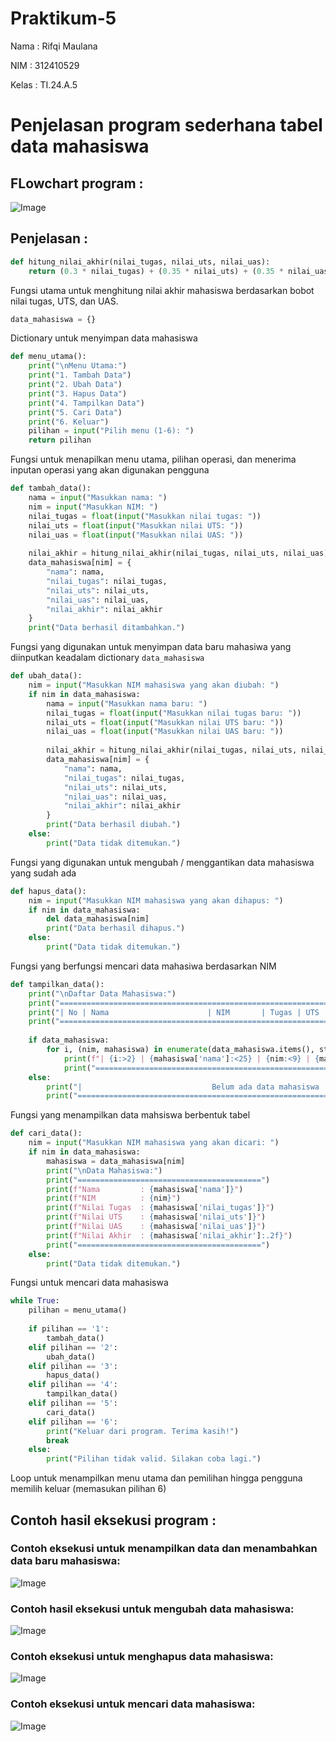# Praktikum-5

Nama : Rifqi Maulana

NIM : 312410529

Kelas : TI.24.A.5

# Penjelasan program sederhana tabel data mahasiswa

## FLowchart program :

![Image](https://github.com/Shikilukeki/Foto/blob/main/Flowchart%20mendata%20mahasiwa.png?raw=true)

## Penjelasan :

```python
def hitung_nilai_akhir(nilai_tugas, nilai_uts, nilai_uas):
    return (0.3 * nilai_tugas) + (0.35 * nilai_uts) + (0.35 * nilai_uas)

```
Fungsi utama untuk menghitung nilai akhir mahasiswa berdasarkan bobot nilai tugas, UTS, dan UAS.

```python
data_mahasiswa = {}

```
Dictionary untuk menyimpan data mahasiswa

```python
def menu_utama():
    print("\nMenu Utama:")
    print("1. Tambah Data")
    print("2. Ubah Data")
    print("3. Hapus Data")
    print("4. Tampilkan Data")
    print("5. Cari Data")
    print("6. Keluar")
    pilihan = input("Pilih menu (1-6): ")
    return pilihan

```
Fungsi untuk menapilkan menu utama, pilihan operasi, dan menerima inputan operasi yang akan digunakan pengguna

```python
def tambah_data():
    nama = input("Masukkan nama: ")
    nim = input("Masukkan NIM: ")
    nilai_tugas = float(input("Masukkan nilai tugas: "))
    nilai_uts = float(input("Masukkan nilai UTS: "))
    nilai_uas = float(input("Masukkan nilai UAS: "))
    
    nilai_akhir = hitung_nilai_akhir(nilai_tugas, nilai_uts, nilai_uas)
    data_mahasiswa[nim] = {
        "nama": nama,
        "nilai_tugas": nilai_tugas,
        "nilai_uts": nilai_uts,
        "nilai_uas": nilai_uas,
        "nilai_akhir": nilai_akhir
    }
    print("Data berhasil ditambahkan.")

```
Fungsi yang digunakan untuk menyimpan data baru mahasiwa yang diinputkan keadalam dictionary ```data_mahasiswa```

```python
def ubah_data():
    nim = input("Masukkan NIM mahasiswa yang akan diubah: ")
    if nim in data_mahasiswa:
        nama = input("Masukkan nama baru: ")
        nilai_tugas = float(input("Masukkan nilai tugas baru: "))
        nilai_uts = float(input("Masukkan nilai UTS baru: "))
        nilai_uas = float(input("Masukkan nilai UAS baru: "))
        
        nilai_akhir = hitung_nilai_akhir(nilai_tugas, nilai_uts, nilai_uas)
        data_mahasiswa[nim] = {
            "nama": nama,
            "nilai_tugas": nilai_tugas,
            "nilai_uts": nilai_uts,
            "nilai_uas": nilai_uas,
            "nilai_akhir": nilai_akhir
        }
        print("Data berhasil diubah.")
    else:
        print("Data tidak ditemukan.")

```
Fungsi yang digunakan untuk mengubah / menggantikan data mahasiswa yang sudah ada

```python
def hapus_data():
    nim = input("Masukkan NIM mahasiswa yang akan dihapus: ")
    if nim in data_mahasiswa:
        del data_mahasiswa[nim]
        print("Data berhasil dihapus.")
    else:
        print("Data tidak ditemukan.")

```
Fungsi yang berfungsi mencari data mahasiwa berdasarkan NIM 

```python
def tampilkan_data():
    print("\nDaftar Data Mahasiswa:")
    print("==========================================================================================")
    print("| No | Nama                      | NIM       | Tugas | UTS   | UAS   | Akhir             |")
    print("==========================================================================================")
    
    if data_mahasiswa:
        for i, (nim, mahasiswa) in enumerate(data_mahasiswa.items(), start=1):
            print(f"| {i:>2} | {mahasiswa['nama']:<25} | {nim:<9} | {mahasiswa['nilai_tugas']:<5} | {mahasiswa['nilai_uts']:<5} | {mahasiswa['nilai_uas']:<5} | {mahasiswa['nilai_akhir']:<17.2f} |")
            print("==========================================================================================")
    else:
        print("|                             Belum ada data mahasiswa                                  |")
        print("==========================================================================================")

```
Fungsi yang menampilkan data mahsiswa berbentuk tabel

```python
def cari_data():
    nim = input("Masukkan NIM mahasiswa yang akan dicari: ")
    if nim in data_mahasiswa:
        mahasiswa = data_mahasiswa[nim]
        print("\nData Mahasiswa:")
        print("=========================================")
        print(f"Nama         : {mahasiswa['nama']}")
        print(f"NIM          : {nim}")
        print(f"Nilai Tugas  : {mahasiswa['nilai_tugas']}")
        print(f"Nilai UTS    : {mahasiswa['nilai_uts']}")
        print(f"Nilai UAS    : {mahasiswa['nilai_uas']}")
        print(f"Nilai Akhir  : {mahasiswa['nilai_akhir']:.2f}")
        print("=========================================")
    else:
        print("Data tidak ditemukan.")

```
Fungsi untuk mencari data mahasiswa

```python
while True:
    pilihan = menu_utama()
    
    if pilihan == '1':
        tambah_data()
    elif pilihan == '2':
        ubah_data()
    elif pilihan == '3':
        hapus_data()
    elif pilihan == '4':
        tampilkan_data()
    elif pilihan == '5':
        cari_data()
    elif pilihan == '6':
        print("Keluar dari program. Terima kasih!")
        break
    else:
        print("Pilihan tidak valid. Silakan coba lagi.")

```

Loop untuk menampilkan menu utama dan pemilihan hingga pengguna memilih keluar (memasukan pilihan 6)

## Contoh hasil eksekusi program :

### Contoh eksekusi untuk menampilkan data dan menambahkan data baru mahasiswa:
![Image](https://github.com/Shikilukeki/Foto/blob/main/Tampilakan%20data%20dan%20tambahkan%20data%20mahasiswa.png?raw=true)

### Contoh hasil eksekusi untuk mengubah data mahasiswa:
![Image](https://github.com/Shikilukeki/Foto/blob/main/Ubah%20data%20mahasiswa.png?raw=true)

### Contoh eksekusi untuk menghapus data mahasiswa:
![Image](https://github.com/Shikilukeki/Foto/blob/main/Hapus%20data%20mahasiswa.png?raw=true)

### Contoh eksekusi untuk mencari data mahasiswa:
![Image](https://github.com/Shikilukeki/Foto/blob/main/Cari%20data%20mahasiswa.png?raw=true)
